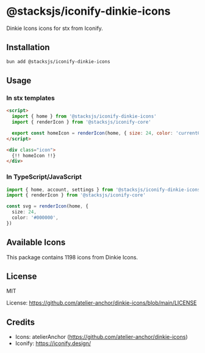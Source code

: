 # @stacksjs/iconify-dinkie-icons

Dinkie Icons icons for stx from Iconify.

## Installation

```bash
bun add @stacksjs/iconify-dinkie-icons
```

## Usage

### In stx templates

```html
<script>
  import { home } from '@stacksjs/iconify-dinkie-icons'
  import { renderIcon } from '@stacksjs/iconify-core'

  export const homeIcon = renderIcon(home, { size: 24, color: 'currentColor' })
</script>

<div class="icon">
  {!! homeIcon !!}
</div>
```

### In TypeScript/JavaScript

```typescript
import { home, account, settings } from '@stacksjs/iconify-dinkie-icons'
import { renderIcon } from '@stacksjs/iconify-core'

const svg = renderIcon(home, {
  size: 24,
  color: '#000000',
})
```

## Available Icons

This package contains 1198 icons from Dinkie Icons.

## License

MIT

License: https://github.com/atelier-anchor/dinkie-icons/blob/main/LICENSE

## Credits

- Icons: atelierAnchor (https://github.com/atelier-anchor/dinkie-icons)
- Iconify: https://iconify.design/

